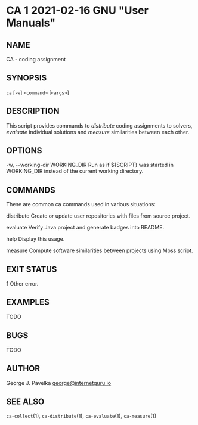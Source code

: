 # CA 1 2021-02-16 GNU "User Manuals"

## NAME

CA - coding assignment

## SYNOPSIS

`ca` [`-w`] `<command>` [`<args>`]

## DESCRIPTION

This script provides commands to _distribute_ coding assignments to solvers, _evaluate_ individual solutions and _measure_ similarities between each other.

## OPTIONS

-w, --working-dir WORKING_DIR
       Run as if ${SCRIPT} was started in WORKING_DIR instead of the current working directory.

## COMMANDS

These are common ca commands used in various situations:

distribute
       Create or update user repositories with files from source project.

evaluate
       Verify Java project and generate badges into README.

help
       Display this usage.

measure
       Compute software similarities between projects using Moss script.

## EXIT STATUS

1      Other error.

## EXAMPLES

TODO

## BUGS

TODO

## AUTHOR

George J. Pavelka <george@internetguru.io>

## SEE ALSO

`ca-collect`(1), `ca-distribute`(1), `ca-evaluate`(1), `ca-measure`(1)
